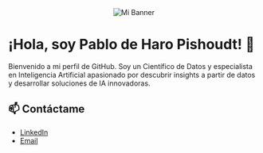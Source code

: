 <div align="center">
  <img src="./1" alt="Mi Banner">
</div>

# ¡Hola, soy Pablo de Haro Pishoudt! 👋

Bienvenido a mi perfil de GitHub. Soy un Científico de Datos y especialista en Inteligencia Artificial apasionado por descubrir insights a partir de datos y desarrollar soluciones de IA innovadoras.

## 📫 Contáctame

- [LinkedIn]([tu-perfil-de-linkedin](https://www.linkedin.com/in/pablo-de-haro-pishoudt-0871972b6/))
- [Email](pablodeharo872@gmail.com)


